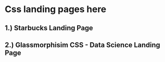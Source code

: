 # Css landing pages here

## 1.) Starbucks Landing Page
## 2.) Glassmorphisim CSS - Data Science Landing Page
